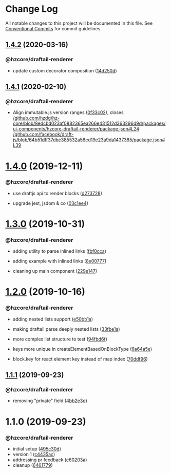 # Change Log

All notable changes to this project will be documented in this file.
See [Conventional Commits](https://conventionalcommits.org) for commit guidelines.

## [1.4.2](https://github.com/hzdg/hz-core/compare/@hzcore/draftail-renderer@1.4.1...@hzcore/draftail-renderer@1.4.2) (2020-03-16)


### @hzcore/draftail-renderer

* update custom decorator composition ([14d250d](https://github.com/hzdg/hz-core/commit/14d250d))


## [1.4.1](https://github.com/hzdg/hz-core/compare/@hzcore/draftail-renderer@1.4.0...@hzcore/draftail-renderer@1.4.1) (2020-02-10)


### @hzcore/draftail-renderer

* Align immutable.js version ranges ([0f33c02](https://github.com/hzdg/hz-core/commit/0f33c02)), closes [/github.com/hzdg/hz-core/blob/8edcbd023af0882365ea266e431512d363296d9d/packages/ui-components/hzcore-draftail-renderer/package.json#L24](https://github.com//github.com/hzdg/hz-core/blob/8edcbd023af0882365ea266e431512d363296d9d/packages/ui-components/hzcore-draftail-renderer/package.json/issues/L24) [/github.com/facebook/draft-js/blob/64b51dff37dbc385532a56ed19e23a9da1437385/package.json#L39](https://github.com//github.com/facebook/draft-js/blob/64b51dff37dbc385532a56ed19e23a9da1437385/package.json/issues/L39)


# [1.4.0](https://github.com/hzdg/hz-core/compare/@hzcore/draftail-renderer@1.3.0...@hzcore/draftail-renderer@1.4.0) (2019-12-11)


### @hzcore/draftail-renderer

* use draftjs api to render blocks ([d273728](https://github.com/hzdg/hz-core/commit/d273728))

* upgrade jest, jsdom & co ([03c1ee4](https://github.com/hzdg/hz-core/commit/03c1ee4))


# [1.3.0](https://github.com/hzdg/hz-core/compare/@hzcore/draftail-renderer@1.2.0...@hzcore/draftail-renderer@1.3.0) (2019-10-31)


### @hzcore/draftail-renderer

* adding utility to parse inlined links ([fbf0cca](https://github.com/hzdg/hz-core/commit/fbf0cca))

* adding example with inlined links ([8e00777](https://github.com/hzdg/hz-core/commit/8e00777))
* cleaning up main component ([229e147](https://github.com/hzdg/hz-core/commit/229e147))


# [1.2.0](https://github.com/hzdg/hz-core/compare/@hzcore/draftail-renderer@1.1.1...@hzcore/draftail-renderer@1.2.0) (2019-10-16)


### @hzcore/draftail-renderer

* adding nested lists support ([e50bb1a](https://github.com/hzdg/hz-core/commit/e50bb1a))
* making draftail parse deeply nested lists ([33fbe1a](https://github.com/hzdg/hz-core/commit/33fbe1a))

* more complex list structure to test ([94fbd6f](https://github.com/hzdg/hz-core/commit/94fbd6f))
* keys more unique in createElementBasedOnBlockType ([6a64a5e](https://github.com/hzdg/hz-core/commit/6a64a5e))
* block.key for react element key instead of map index ([70ddf96](https://github.com/hzdg/hz-core/commit/70ddf96))


## [1.1.1](https://github.com/hzdg/hz-core/compare/@hzcore/draftail-renderer@1.1.0...@hzcore/draftail-renderer@1.1.1) (2019-09-23)


### @hzcore/draftail-renderer

* removing "private" field ([4bb2e3d](https://github.com/hzdg/hz-core/commit/4bb2e3d))


# 1.1.0 (2019-09-23)


### @hzcore/draftail-renderer

* initial setup ([495c30d](https://github.com/hzdg/hz-core/commit/495c30d))
* version 1 ([c4435ac](https://github.com/hzdg/hz-core/commit/c4435ac))
* addressing pr feedback ([e60203a](https://github.com/hzdg/hz-core/commit/e60203a))
* cleanup ([6461779](https://github.com/hzdg/hz-core/commit/6461779))
